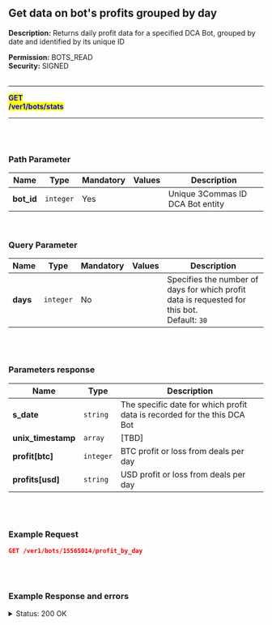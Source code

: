 ## Get data on bot's profits grouped by day<br>

**Description:** Returns daily profit data for a specified DCA Bot, grouped by date and identified by its unique ID<br>

**Permission:** BOTS_READ<br>
**Security:** SIGNED<br>
<br>

----------

<mark style="color:blue"> <strong>GET</strong><br>
<mark style="color:blue"> <strong>/ver1/bots/stats</strong>

----------
<br>
<br>

### Path Parameter<br>

| Name | Type | Mandatory | Values | Description|
|----- | ------------ | ------------ | ------------ | ------------|
|**bot_id** | `integer` | Yes |  | Unique 3Commas ID DCA Bot entity |

<br>

### Query Parameter<br>

| Name | Type | Mandatory | Values | Description|
|----- | ------------ | ------------ | ------------ | ------------|
|**days** | `integer` | No |   | Specifies the number of days for which profit data is requested for this bot.<br>Default: <code>30</code> |

<br>
<br>

### Parameters response<br>

| Name | Type | Description |
|----- | ------- | ------------ |
|**s_date** | `string` | The specific date for which profit data is recorded for the this DCA Bot |
|**unix_timestamp** | `array` | [TBD] |
|**profit[btc]** | `integer` | BTC profit or loss from deals per day |
|**profits[usd]** | `string` | USD profit or loss from deals per day |

<br>
<br>

### Example Request<br>

```json
GET /ver1/bots/15565014/profit_by_day
```

<br>
<br>

###  Example Response and errors<br>

<details>
<summary>Status: 200 OK</summary><br>

```json
{
    "data": [
        {
            "s_date": "2024-10-28",
            "unix_timestamp": 1730073600,
            "profit": {
                "btc": "0.00002960",
                "usd": "2.05"
            }
        },
        {
            "s_date": "2024-10-29",
            "unix_timestamp": 1730160000,
            "profit": {
                "btc": "0.00001436",
                "usd": "1.02"
            }
        },
        {
            "s_date": "2024-10-30",
            "unix_timestamp": 1730246400,
            "profit": {
                "btc": "0.00001456",
                "usd": "1.06"
            }
        },
        {
            "s_date": "2024-11-06",
            "unix_timestamp": 1730851200,
            "profit": {
                "btc": "0.00002720",
                "usd": "2.05"
            }
        },
        {
            "s_date": "2024-11-07",
            "unix_timestamp": 1730937600,
            "profit": {
                "btc": "0.00002823",
                "usd": "2.13"
            }
        }
    ]
}
```
</details>